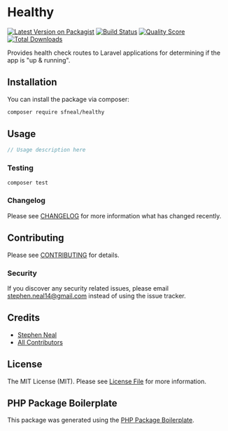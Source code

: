 # Healthy

[![Latest Version on Packagist](https://img.shields.io/packagist/v/sfneal/healthy.svg?style=flat-square)](https://packagist.org/packages/sfneal/healthy)
[![Build Status](https://img.shields.io/travis/sfneal/healthy/master.svg?style=flat-square)](https://travis-ci.org/sfneal/healthy)
[![Quality Score](https://img.shields.io/scrutinizer/g/sfneal/healthy.svg?style=flat-square)](https://scrutinizer-ci.com/g/sfneal/healthy)
[![Total Downloads](https://img.shields.io/packagist/dt/sfneal/healthy.svg?style=flat-square)](https://packagist.org/packages/sfneal/healthy)

Provides health check routes to Laravel applications for determining if the app is "up & running".

## Installation

You can install the package via composer:

```bash
composer require sfneal/healthy
```

## Usage

``` php
// Usage description here
```

### Testing

``` bash
composer test
```

### Changelog

Please see [CHANGELOG](CHANGELOG.md) for more information what has changed recently.

## Contributing

Please see [CONTRIBUTING](CONTRIBUTING.md) for details.

### Security

If you discover any security related issues, please email stephen.neal14@gmail.com instead of using the issue tracker.

## Credits

- [Stephen Neal](https://github.com/sfneal)
- [All Contributors](../../contributors)

## License

The MIT License (MIT). Please see [License File](LICENSE.md) for more information.

## PHP Package Boilerplate

This package was generated using the [PHP Package Boilerplate](https://laravelpackageboilerplate.com).
